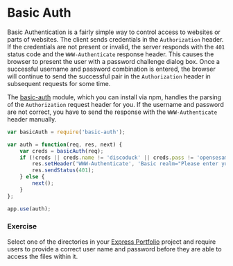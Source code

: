 # Basic Auth

Basic Authentication is a fairly simple way to control access to websites or parts of websites. The client sends credentials in the `Authorization` header. If the credentials are not present or invalid, the server responds with the `401` status code and  the `WWW-Authenticate` response header. This causes the browser to present the user with a password challenge dialog box. Once a successful username and password combination is entered, the browser will continue to send the successful pair in the `Authorization` header in subsequent requests for some time.

The [basic-auth](https://github.com/jshttp/basic-auth) module, which you can install via npm, handles the parsing of the `Authorization` request header for you. If the username and password are not correct, you have to send the response with the `WWW-Authenticate` header manually.

```js
var basicAuth = require('basic-auth');

var auth = function(req, res, next) {
    var creds = basicAuth(req);
    if (!creds || creds.name != 'discoduck' || creds.pass != 'opensesame') {
        res.setHeader('WWW-Authenticate', 'Basic realm="Please enter your username and password."');
        res.sendStatus(401);
    } else {
        next();
    }
};

app.use(auth);
```

### Exercise

Select one of the directories in your [Express Portfolio](wk6_express) project and require users to provide a correct user name and password before they are able to access the files within it.




